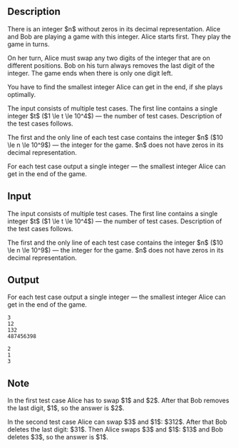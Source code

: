 ## Description

<div><p>There is an integer $n$ <span class="tex-font-style-bf">without zeros</span> in its decimal representation. Alice and Bob are playing a game with this integer. Alice starts first. They play the game in turns.</p><p>On her turn, Alice <span class="tex-font-style-bf">must</span> swap any two digits of the integer that are on different positions. Bob on his turn always removes the last digit of the integer. The game ends when there is only one digit left.</p><p>You have to find the smallest integer Alice can get in the end, if she plays optimally.</p></div><div class="input-specification"><p>The input consists of multiple test cases. The first line contains a single integer $t$ ($1 \le t \le 10^4$)&nbsp;— the number of test cases. Description of the test cases follows.</p><p>The first and the only line of each test case contains the integer $n$ ($10 \le n \le 10^9$) — the integer for the game. $n$ does not have zeros in its decimal representation.</p></div><div class="output-specification"><p>For each test case output a single integer — the smallest integer Alice can get in the end of the game.</p></div>

## Input

<p>The input consists of multiple test cases. The first line contains a single integer $t$ ($1 \le t \le 10^4$)&nbsp;— the number of test cases. Description of the test cases follows.</p><p>The first and the only line of each test case contains the integer $n$ ($10 \le n \le 10^9$) — the integer for the game. $n$ does not have zeros in its decimal representation.</p>

## Output

<p>For each test case output a single integer — the smallest integer Alice can get in the end of the game.</p>





```input1|2,4
3
12
132
487456398
```




```output1
2
1
3
```



## Note

<p>In the first test case Alice has to swap $1$ and $2$. After that Bob removes the last digit, $1$, so the answer is $2$.</p><p>In the second test case Alice can swap $3$ and $1$: $312$. After that Bob deletes the last digit: $31$. Then Alice swaps $3$ and $1$: $13$ and Bob deletes $3$, so the answer is $1$.</p>
